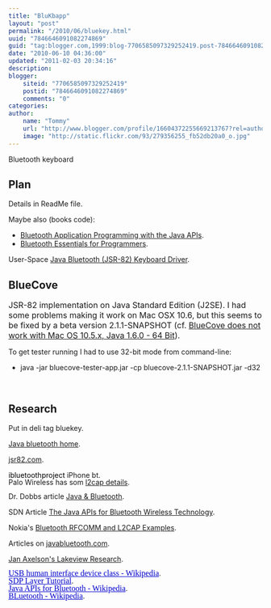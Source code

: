 ```yaml
---
title: "BluKbapp"
layout: "post"
permalink: "/2010/06/bluekey.html"
uuid: "7846646091082274869"
guid: "tag:blogger.com,1999:blog-7706585097329252419.post-7846646091082274869"
date: "2010-06-10 04:36:00"
updated: "2011-02-03 20:34:16"
description: 
blogger:
    siteid: "7706585097329252419"
    postid: "7846646091082274869"
    comments: "0"
categories: 
author: 
    name: "Tommy"
    url: "http://www.blogger.com/profile/16604372255669213767?rel=author"
    image: "http://static.flickr.com/93/279356255_fb52db20a0_o.jpg"
---
```


<div class="css-full-post-content js-full-post-content">
<p>Bluetooth keyboard</p><h2>Plan</h2><p>Details in ReadMe file.</p><p>Maybe also (books code):</p><ul><li>﻿<a href="http://www.elsevierdirect.com:80/companion.jsp?ISBN=9781558609341">Bluetooth Application Programming with the Java APIs</a>.</li><li><a href="http://www.btessentials.com/examples/examples.html">Bluetooth Essentials for Programmers</a>.</li></ul><p>User-Space <a href="http://electronics.ringwald.ch/?n=Main.BluetoothKeyboard">Java Bluetooth (JSR-82) Keyboard Driver</a>.</p><h2 style="font-size: 1.5em;">﻿BlueCove</h2><p><span style="font-weight: bold; font-size: 18px;"><span style="font-weight: normal; font-size: medium;">JSR-82 implementation on Java Standard Edition (J2SE). I had some problems making it work on Mac OSX 10.6, but this seems to be fixed by a beta version 2.1.1-SNAPSHOT (cf. </span></span><span style="font-weight: bold; font-size: 18px;"><span style="font-weight: normal; font-size: medium;"><a href="http://code.google.com/p/bluecove/issues/detail?id=35">BlueCove does not work with Mac OS 10.5.x, Java 1.6.0 - 64 Bit</a></span></span><span style="font-weight: bold; font-size: 18px;"><span style="font-weight: normal; font-size: medium;">).</span></span></p><p><span style="font-weight: bold; font-size: 18px;"><span style="font-weight: normal; font-size: medium;"></span></span>To get tester running I had to use 32-bit mode from command-line:</p><ul><li>java -jar bluecove-tester-app.jar -cp bluecove-2.1.1-SNAPSHOT.jar -d32</li></ul><p> </p><h2 style="font-size: 1.5em;">Research</h2><p>Put in deli tag bluekey.</p><p><a href="http://www.javabluetooth.com/">Java bluetooth home</a>.</p><p><a href="http://www.jsr82.com/">jsr82.com</a>.</p><div id="pname" style="margin: 0px 0px -3px;"><a style="text-decoration: none; color: #000000;" href="http://code.google.com/p/ibluetoothproject/">ibluetoothproject</a> iPhone bt.</div><div style="margin: 0px 0px -3px;">Palo Wireless has som <a href="http://www.palowireless.com/infotooth/tutorial/l2cap.asp">l2cap details</a>.</div><div id="pname" style="margin: 0px 0px -3px;"><p>Dr. Dobbs article <a href="http://www.drdobbs.com/184406146">Java &amp; Bluetooth</a>.</p><p>SDN Article <a href="http://developers.sun.com/mobility/midp/articles/bluetooth2/">The Java APIs for Bluetooth Wireless Technology</a>.</p><p>Nokia's <a href="http://www.forum.nokia.com/info/sw.nokia.com/id/0b51461e-5f77-40f4-b755-7915ad4d0e31/MIDP_Bluetooth_RFCOMM_Example_v1_0_en.zip.html">Bluetooth RFCOMM and L2CAP Examples</a>.</p><p>Articles on <a href="http://www.javabluetooth.com/">﻿javabluetooth.com</a>.</p><p><a href="http://www.lvr.com/hidpage.htm">Jan Axelson's Lakeview Research</a><span>.</span></p></div><div id="pname" style="margin: 0px 0px -3px;"><span><a class="tableViewCellTitleLink" style="color: #0000cc; text-decoration: underline; font-family: Georgia; font-size: 16px;" href="http://en.wikipedia.org/wiki/USB_human_interface_device_class">USB human interface device class - Wikipedia</a>.</span></div><div style="margin: 0px 0px -3px;"><span><a class="tableViewCellTitleLink" style="color: #0000cc; text-decoration: underline; font-family: Georgia; font-size: 16px;" href="http://www.palowireless.com/infotooth/tutorial/sdp.asp">SDP Layer Tutorial</a>.</span></div><div style="margin: 0px 0px -3px;"><span><a class="tableViewCellTitleLink" style="color: #0000cc; text-decoration: underline; font-family: Georgia; font-size: 16px;" href="http://en.wikipedia.org/wiki/Java_APIs_for_Bluetooth">Java APIs for Bluetooth - Wikipedia</a>.</span></div><div style="margin: 0px 0px -3px;"><span><a class="tableViewCellTitleLink" style="color: #0000cc; text-decoration: underline; font-family: Georgia; font-size: 16px;" href="http://en.wikipedia.org/wiki/Bluetooth#SDP_.28Service_Discovery_Protocol.29">BLuetooth - Wikipedia</a>.</span></div><div style="margin: 0px 0px -3px;"></div>
</div>